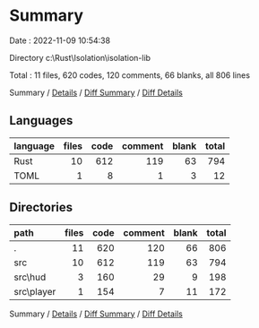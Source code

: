 # Summary

Date : 2022-11-09 10:54:38

Directory c:\\Rust\\Isolation\\isolation-lib

Total : 11 files,  620 codes, 120 comments, 66 blanks, all 806 lines

Summary / [Details](details.md) / [Diff Summary](diff.md) / [Diff Details](diff-details.md)

## Languages
| language | files | code | comment | blank | total |
| :--- | ---: | ---: | ---: | ---: | ---: |
| Rust | 10 | 612 | 119 | 63 | 794 |
| TOML | 1 | 8 | 1 | 3 | 12 |

## Directories
| path | files | code | comment | blank | total |
| :--- | ---: | ---: | ---: | ---: | ---: |
| . | 11 | 620 | 120 | 66 | 806 |
| src | 10 | 612 | 119 | 63 | 794 |
| src\\hud | 3 | 160 | 29 | 9 | 198 |
| src\\player | 1 | 154 | 7 | 11 | 172 |

Summary / [Details](details.md) / [Diff Summary](diff.md) / [Diff Details](diff-details.md)